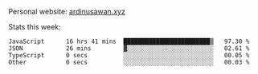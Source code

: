 Personal website: [ardinusawan.xyz](https://ardinusawan.xyz)

Stats this week:
<!--START_SECTION:waka-->

```text
JavaScript      16 hrs 41 mins  ████████████████████████▒   97.30 %
JSON            26 mins         ▓░░░░░░░░░░░░░░░░░░░░░░░░   02.61 %
TypeScript      0 secs          ░░░░░░░░░░░░░░░░░░░░░░░░░   00.05 %
Other           0 secs          ░░░░░░░░░░░░░░░░░░░░░░░░░   00.03 %
```

<!--END_SECTION:waka-->
